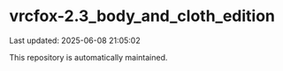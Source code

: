 # vrcfox-2.3_body_and_cloth_edition

Last updated: 2025-06-08 21:05:02

This repository is automatically maintained.
